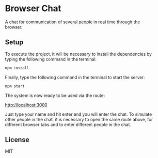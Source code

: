 # Browser Chat

A chat for communication of several people in real time through the browser.

## Setup

To execute the project, it will be necessary to install the dependencies by typing the following command in the terminal:

```bash
npm install
```

Finally, type the following command in the terminal to start the server:

```bash
npm start
```
The system is now ready to be used via the route:

[http://localhost:3000](http://localhost:3000)

Just type your name and hit enter and you will enter the chat. To simulate other people in the chat, it is necessary to open the same route above, for different browser tabs and to enter different people in the chat.

## License

MIT
